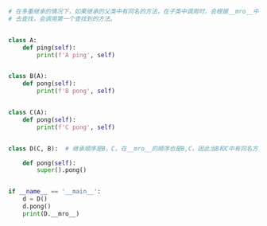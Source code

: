 
<BlogInfo id="1149" title="3.多重继承和方法解析顺序" author="白日梦想猿" pv=0 read_times=0 pre_cost_time=0分22秒 category="继承的优缺点" tag_list="['继承的优缺点']" create_time="2022.04.07 15:24:59" update_time="2022.04.07 17:46:24" />

```python
# 在多重继承的情况下，如果继承的父类中有同名的方法，在子类中调用时，会根据__mro__中的调用顺序
# 去查找，会调用第一个查找到的方法。


class A:
    def ping(self):
        print(f'A ping', self)


class B(A):
    def pong(self):
        print(f'B pong', self)


class C(A):
    def pong(self):
        print(f'C pong', self)


class D(C, B):  # 继承顺序是B，C，在__mro__的顺序也是B,C，因此当B和C中有同名方法时，优先调用B中的方法

    def pong(self):
        super().pong()


if __name__ == '__main__':
    d = D()
    d.pong()
    print(D.__mro__)

```
